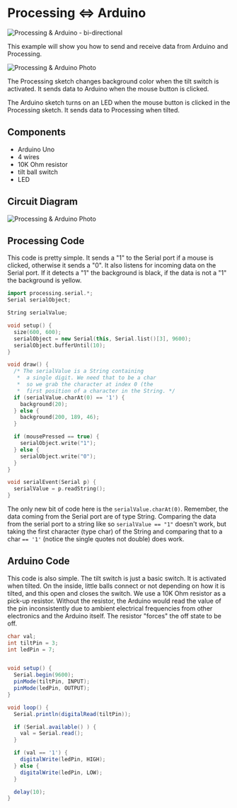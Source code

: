 # Processing ⇔ Arduino

![Processing & Arduino - bi-directional](processing-arduino-bi-directional.png)

This example will show you how to send and receive data from Arduino and Processing.

![Processing & Arduino Photo](tilt-led.jpg)

The Processing sketch changes background color when the tilt switch is activated. It sends data to Arduino when the mouse button is clicked.

The Arduino sketch turns on an LED when the mouse button is clicked in the Processing sketch. It sends data to Processing when tilted.

## Components

- Arduino Uno
- 4 wires
- 10K Ohm resistor
- tilt ball switch
- LED

## Circuit Diagram

![Processing & Arduino Photo](tilt-led_bb.png)

## Processing Code

This code is pretty simple. It sends a "1" to the Serial port if a mouse is
clicked, otherwise it sends a "0". It also listens for incoming data on the
Serial port. If it detects a "1" the background is black, if the data is not a
"1" the background is yellow.

```c++
import processing.serial.*;
Serial serialObject;

String serialValue;

void setup() {
  size(600, 600);
  serialObject = new Serial(this, Serial.list()[3], 9600);
  serialObject.bufferUntil(10);
}

void draw() {
  /* The serialValue is a String containing
   *  a single digit. We need that to be a char
   *  so we grab the character at index 0 (the
   *  first position of a character in the String. */
  if (serialValue.charAt(0) == '1') {
    background(20);
  } else {
    background(200, 189, 46);
  }

  if (mousePressed == true) {
    serialObject.write("1");
  } else {
    serialObject.write("0");
  }
}

void serialEvent(Serial p) {
  serialValue = p.readString();
}
```

The only new bit of code here is the `serialValue.charAt(0)`. Remember, the data coming from the Serial port are of type String. Comparing the data from the serial port to a string like so `serialValue == "1"` doesn't work, but taking the first character (type char) of the String and comparing that to a char `== '1'` (notice the single quotes not double) does work.

## Arduino Code

This code is also simple. The tilt switch is just a basic switch. It is activated when tilted. On the inside, little balls connect or not depending on how it is tilted, and this open and closes the switch. We use a 10K Ohm resistor as a pick-up resistor. Without the resistor, the Arduino would read the value of the pin inconsistently due to ambient electrical frequencies from other electronics and the Arduino itself. The resistor "forces" the off state to be off.

```java
char val;
int tiltPin = 3;
int ledPin = 7;


void setup() {
  Serial.begin(9600);
  pinMode(tiltPin, INPUT);
  pinMode(ledPin, OUTPUT);
}

void loop() {
  Serial.println(digitalRead(tiltPin));

  if (Serial.available() ) {
    val = Serial.read();
  }

  if (val == '1') {
    digitalWrite(ledPin, HIGH);
  } else {
    digitalWrite(ledPin, LOW);
  }

  delay(10);
}
```
